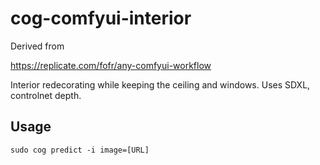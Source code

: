 # cog-comfyui-interior

Derived from 

https://replicate.com/fofr/any-comfyui-workflow

Interior redecorating while keeping the ceiling and windows. Uses SDXL, controlnet depth.

## Usage

    sudo cog predict -i image=[URL]


    